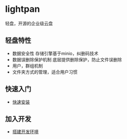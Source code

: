 # lightpan
轻盘，开源的企业级云盘

## 轻盘特性

+ 数据安全性
存储引擎基于minio，纠删码技术
+ 数据误删除保护机制
底层提供删除保护，防止文件误删除
+ 用户，群组机制
+ 文件夹方式的管理，适合用户习惯

## 快速入门
+ [快速安装](doc/快速安装.md)

## 加入开发
+ [搭建开发环境](doc/搭建开发环境.md)
